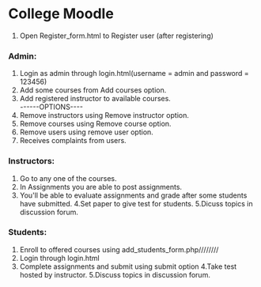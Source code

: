 # College Moodle
1. Open Register_form.html to Register user (after registering)

### Admin:
1. Login as admin through login.html(username = admin and password = 123456)
2. Add some courses from Add courses option.
3. Add registered instructor to available courses.
<br>------OPTIONS----<br>
4. Remove instructors using Remove instructor option.
5. Remove courses using Remove course option.
6. Remove users using remove user option.
7. Receives complaints from users. 

### Instructors:
1. Go to any one of the courses.
2. In Assignments you are able to post assignments.
3. You'll be able to evaluate assignments and grade after some students have submitted.
4.Set paper to give test for students.
5.Dicuss topics in discussion forum.

### Students:
1. Enroll to offered courses using add_students_form.php////////
2. Login through login.html
3. Complete assignments and submit using submit option
4.Take test hosted by instructor.
5.Discuss topics in discussion forum.